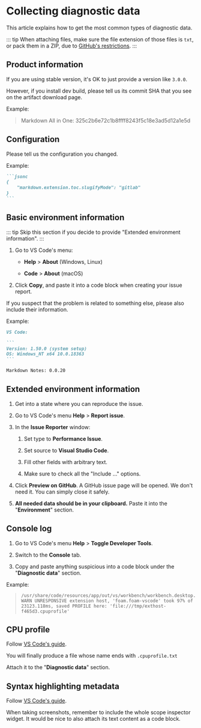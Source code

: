 # Collecting diagnostic data

This article explains how to get the most common types of diagnostic data.

::: tip
When attaching files, make sure the file extension of those files is `txt`, or pack them in a ZIP, due to [GitHub's restrictions](https://docs.github.com/en/articles/file-attachments-on-issues-and-pull-requests).
:::

## Product information

If you are using stable version, it's OK to just provide a version like `3.0.0`.

However, if you install dev build, please tell us its commit SHA that you see on the artifact download page.

Example:

> Markdown All in One: 325c2b6e72c1b8ffff8243f5c18e3ad5d12a1e5d

## Configuration

Please tell us the configuration you changed.

Example:

``````markdown
```jsonc
{
    "markdown.extension.toc.slugifyMode": "gitlab"
}
```
``````

## Basic environment information

::: tip
Skip this section if you decide to provide "Extended environment information".
:::

1. Go to VS Code's menu:

   * **Help** > **About** (Windows, Linux)

   * **Code** > **About** (macOS)

2. Click **Copy**, and paste it into a code block when creating your issue report.

If you suspect that the problem is related to something else, please also include their information.

Example:

``````markdown
VS Code:

```
Version: 1.50.0 (system setup)
OS: Windows_NT x64 10.0.18363
```

Markdown Notes: 0.0.20
``````

## Extended environment information

1. Get into a state where you can reproduce the issue.

2. Go to VS Code's menu **Help** > **Report issue**.

3. In the **Issue Reporter** window:

   1. Set type to **Performance Issue**.

   2. Set source to **Visual Studio Code**.

   3. Fill other fields with arbitrary text.

   4. Make sure to check all the "Include ..." options.

4. Click **Preview on GitHub**. A GitHub issue page will be opened. We don't need it. You can simply close it safely.

5. **All needed data should be in your clipboard.** Paste it into the "**Environment**" section.

## Console log

1. Go to VS Code's menu **Help** > **Toggle Developer Tools**.

2. Switch to the **Console** tab.

3. Copy and paste anything suspicious into a code block under the "**Diagnostic data**" section.

Example:

> ```log
> /usr/share/code/resources/app/out/vs/workbench/workbench.desktop.main.js:626  WARN UNRESPONSIVE extension host, 'foam.foam-vscode' took 97% of 23123.118ms, saved PROFILE here: 'file:///tmp/exthost-f465d3.cpuprofile'
> ```

## CPU profile

Follow [VS Code's guide](https://github.com/microsoft/vscode/wiki/Performance-Issues#profile-the-running-extensions).

You will finally produce a file whose name ends with `.cpuprofile.txt`

Attach it to the "**Diagnostic data**" section.

## Syntax highlighting metadata

Follow [VS Code's guide](https://code.visualstudio.com/api/language-extensions/syntax-highlight-guide#scope-inspector).

When taking screenshots, remember to include the whole scope inspector widget. It would be nice to also attach its text content as a code block.

